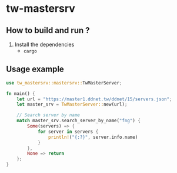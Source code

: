 # tw-mastersrv

## How to build and run ?
1. Install the dependencies
    - `cargo`

## Usage example

```rust
use tw_mastersrv::mastersrv::TwMasterServer;

fn main() {
    let url = "https://master1.ddnet.tw/ddnet/15/servers.json";    
    let master_srv = TwMasterServer::new(url);

    // Search server by name
    match master_srv.search_server_by_name("fng") {
        Some(servers) => {
            for server in servers {
                println!("{:?}", server.info.name)
            }
        },
        None => return
    };
}
```
